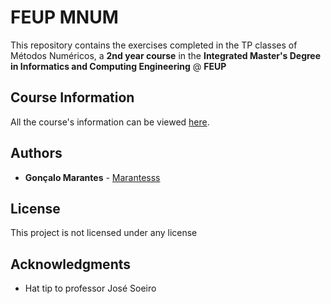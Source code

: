 # FEUP MNUM

This repository contains the exercises completed in the TP classes of Métodos Numéricos, a **2nd year course** in the **Integrated Master's Degree in Informatics and Computing Engineering** @ **FEUP**

## Course Information

All the course's information can be viewed [here](https://sigarra.up.pt/feup/pt/ucurr_geral.ficha_uc_view?pv_ocorrencia_id=419994).

## Authors

* **Gonçalo Marantes** - [Marantesss](https://github.com/Marantesss)

## License

This project is not licensed under any license

## Acknowledgments

* Hat tip to professor José Soeiro
